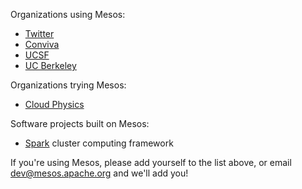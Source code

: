 Organizations using Mesos:

* [Twitter](http://www.twitter.com)
* [Conviva](http://www.conviva.com)
* [UCSF](http://www.ucsf.edu)
* [UC Berkeley](http://www.berkeley.edu)

Organizations trying Mesos:
* [Cloud Physics](http://www.cloudphysics.com)

Software projects built on Mesos:

* [Spark](http://www.spark-project.org) cluster computing framework

If you're using Mesos, please add yourself to the list above, or email dev@mesos.apache.org and we'll add you!
